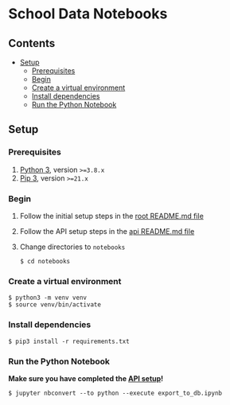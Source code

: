 # School Data Notebooks <!-- omit in toc -->

## Contents <!-- omit in toc -->

- [Setup](#setup)
  - [Prerequisites](#prerequisites)
  - [Begin](#begin)
  - [Create a virtual environment](#create-a-virtual-environment)
  - [Install dependencies](#install-dependencies)
  - [Run the Python Notebook](#run-the-python-notebook)

## Setup

### Prerequisites

1. [Python 3](https://www.python.org/), version `>=3.8.x`
2. [Pip 3](https://pip.pypa.io/), version `>=21.x`

### Begin

1. Follow the initial setup steps in the [root README.md file](/README.md#setup)
2. Follow the API setup steps in the [api README.md file](/api/README.md#setup)
3. Change directories to `notebooks`

   ```shell
   $ cd notebooks
   ```

### Create a virtual environment

```
$ python3 -m venv venv
$ source venv/bin/activate
```

### Install dependencies

```
$ pip3 install -r requirements.txt
```

### Run the Python Notebook

**Make sure you have completed the [API setup](/api/README.md#setup)!**

```shell
$ jupyter nbconvert --to python --execute export_to_db.ipynb
```

